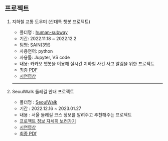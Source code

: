 ## 프로젝트
 1. 지하철 교통 도우미 (산대특 챗봇 프로젝트)
    - 폴더명 : [human-subway](https://github.com/gdr1112/project/tree/main/human-subway)    
    - 기간: 2022.11.18 ~ 2022.12.2
    - 팀명: SAIN(3명)
    - 사용언어: python
    - 사용툴: Jupyter, VS code
    - 내용: 카카오 챗봇을 이용해 실시간 지하철 사건 사고 알림을 위한 프로젝트
    - [최종 PDF](https://github.com/gdr1112/project/blob/main/human-subway/%EC%A7%80%ED%95%98%EC%B2%A0%20%EA%B5%90%ED%86%B5%20%EB%8F%84%EC%9A%B0%EB%AF%B8%20%EC%B1%97%EB%B4%87.pdf)
    - [시연영상](https://www.youtube.com/watch?v=TVT5QuFyewY)
    
    ---
2. SeoulWalk 둘레길 안내 프로젝트
    - 폴더명 : [SeoulWalk](https://github.com/gdr1112/project/tree/main/SeoulWalk/SeoulWalk)
    - 기간 : 2022.12.16 ~ 2023.01.27
    - 내용 : 서울 둘레길 코스 정보를 알려주고 추천해주는 프로젝트
    - [프로젝트 정보 자세히 보러가기](https://github.com/gdr1112/project/tree/main/SeoulWalk)
    - [시연영상](https://www.youtube.com/watch?v=FQA0DWPVtXA)
    - [최종 PDf](https://www.canva.com/design/DAFYKRpZLjE/w6bP9cymovst1X-dKRm1Dw/view#15)
    
